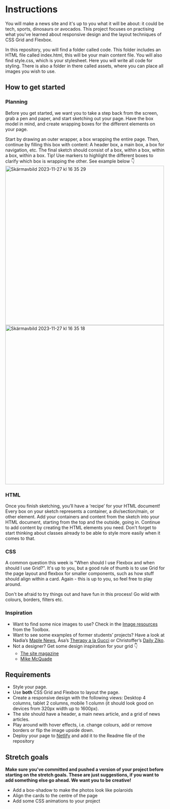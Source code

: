# Instructions
You will make a news site and it's up to you what it will be about: it could be tech, sports, dinosaurs or avocados. This project focuses on practising what you've learned about responsive design and the layout techniques of CSS Grid and Flexbox.

In this repository, you will find a folder called code. This folder includes an HTML file called index.html, this will be your main content file. You will also find style.css, which is your stylesheet. Here you will write all code for styling. There is also a folder in there called assets, where you can place all images you wish to use.

    
## How to get started
### Planning
Before you get started, we want you to take a step back from the screen, grab a pen and paper, and start sketching out your page. Have the box model in mind, and create wrapping boxes for the different elements on your page.

Start by drawing an outer wrapper, a box wrapping the entire page. Then, continue by filling this box with content: A header box, a main box, a box for navigation, etc. The final sketch should consist of a box, within a box, within a box, within a box. 
Tip! Use markers to highlight the different boxes to clarify which box is wrapping the other. See example below 👇<br>
<img width="500" alt="Skärmavbild 2023-11-27 kl  16 35 29" src="https://github.com/Technigo/project-news-site/assets/51529201/4d8a34ef-1199-49e0-93ef-7e9ab24c8ec1">
<img width="500" alt="Skärmavbild 2023-11-27 kl  16 35 18" src="https://github.com/Technigo/project-news-site/assets/51529201/4cdf808a-c19e-47c9-9af1-479f6018f703">

### HTML
Once you finish sketching, you’ll have a ‘recipe’ for your HTML document! Every box on your sketch represents a container, a div/section/main, or other element. Add your containers and content from the sketch into your HTML document, starting from the top and the outside, going in. Continue to add content by creating the HTML elements you need. Don't forget to start thinking about classes already to be able to style more easily when it comes to that.

### CSS
A common question this week is "When should I use Flexbox and when should I use Grid?". It's up to you, but a good rule of thumb is to use Grid for the page layout and flexbox for smaller components, such as how stuff should align within a card. Again - this is up to you, so feel free to play around.

Don't be afraid to try things out and have fun in this process! Go wild with colours, borders, filters etc.

### Inspiration
- Want to find some nice images to use? Check in the [Image resources](https://www.notion.so/04237e2fdd624562acd58643dac93016?pvs=21) from the Toolbox.
- Want to see some examples of former students’ projects? Have a look at Nadia’s [Maple News](https://maple-news.netlify.app/), Åsa’s [Therapy a la Gucci](https://gallant-ritchie-7f8b1c.netlify.app/) or Christoffer’s [Daily Ziko](https://optimistic-bohr-c8ad3d.netlify.app/).
- Not a designer? Get some design inspiration for your grid 👇
  - [The site magazine](https://www.thesitemagazine.com/thesitemagazine)
  - [Mike McQuade](https://mikemcquade.com/)

## Requirements
- Style your page.
- Use **both** CSS Grid and Flexbox to layout the page.
- Create a responsive design with the following views: Desktop 4 columns, tablet 2 columns, mobile 1 column (it should look good on devices from 320px width up to 1600px).
- The site should have a header, a main news article, and a grid of news articles.
- Play around with hover effects, i.e. change colours, add or remove borders or flip the image upside down.
- Deploy your page to [Netlify]("https://www.notion.so/Netlify-A-guide-to-publishing-your-site-a4c46a8223bd4fdc8372c5018f997f54?pvs=4") and add it to the Readme file of the repository

## Stretch goals
**Make sure you've committed and pushed a version of your project before starting on the stretch goals. These are just suggestions, if you want to add something else go ahead. We want you to be creative!**

- Add a box-shadow to make the photos look like polaroids
- Align the cards to the centre of the page
- Add some CSS animations to your project
